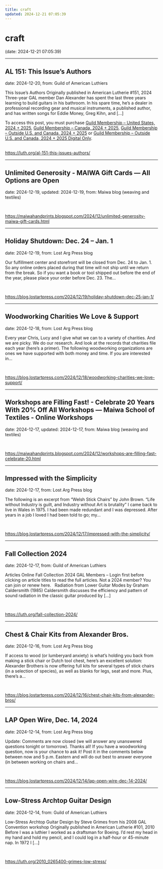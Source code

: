 ```yaml
---
title: craft
updated: 2024-12-21 07:05:39
---
```


# craft

(date: 2024-12-21 07:05:39)

---

## AL 151: This Issue’s Authors

date: 2024-12-20, from: Guild of American Luthiers

<p>This Issue’s Authors Originally published in American Lutherie #151, 2024 Three-year GAL member Dan Alexander has spent the last three years learning to build guitars in his bathroom. In his spare time, he’s a dealer in professional recording gear and musical instruments, a published author, and has written songs for Eddie Money, Greg Kihn, and [&#8230;]</p>
 		<div class="woocommerce">
			<div class="woocommerce-info wc-memberships-restriction-message wc-memberships-message wc-memberships-content-restricted-message">
				To access this post, you must purchase <span class="wc-memberships-products-grant-access"><a href="https://luth.org/products/membership-products/membership/?attribute_your-location=United+States&#038;attribute_membership-years=2024+%2B+2025">Guild Membership &#8211; United States, 2024 + 2025</a>, <a href="https://luth.org/products/membership-products/membership/?attribute_your-location=Canada&#038;attribute_membership-years=2024+%2B+2025">Guild Membership &#8211; Canada, 2024 + 2025</a>, <a href="https://luth.org/products/membership-products/membership/?attribute_your-location=Outside+U.S.+and+Canada&#038;attribute_membership-years=2024+%2B+2025">Guild Membership &#8211; Outside U.S. and Canada, 2024 + 2025</a> or <a href="https://luth.org/products/membership-products/membership/?attribute_your-location=Outside+U.S.+and+Canada&#038;attribute_membership-years=2024+%2B+2025+Digital+Only">Guild Membership &#8211; Outside U.S. and Canada, 2024 + 2025 Digital Only</a></span>.		    </div>
		</div>
		 

<br> 

<https://luth.org/al-151-this-issues-authors/>

---

## Unlimited Generosity - MAIWA Gift Cards — All Options are Open

date: 2024-12-19, updated: 2024-12-19, from: Maiwa blog (weaving and textiles)

 

<br> 

<https://maiwahandprints.blogspot.com/2024/12/unlimited-generosity-maiwa-gift-cards.html>

---

## Holiday Shutdown: Dec. 24 – Jan. 1

date: 2024-12-19, from: Lost Arg Press blog

Our fulfillment center and storefront will be closed from Dec. 24 to Jan. 1. So any online orders placed during that time will not ship until we return from the break. So if you want a book or tool shipped out before the end of the year, please place your order before Dec. 23. The... 

<br> 

<https://blog.lostartpress.com/2024/12/19/holiday-shutdown-dec-25-jan-1/>

---

## Woodworking Charities We Love & Support

date: 2024-12-18, from: Lost Arg Press blog

Every year Chris, Lucy and I give what we can to a variety of charities. And we are picky. We do our research. And look at the records that charities file each year (here’s a primer). The following woodworking organizations are ones we have supported with both money and time. If you are interested in... 

<br> 

<https://blog.lostartpress.com/2024/12/18/woodworking-charities-we-love-support/>

---

## Workshops are Filling Fast! - Celebrate 20 Years With 20% Off All Workshops — Maiwa School of Textiles - Online Workshops

date: 2024-12-17, updated: 2024-12-17, from: Maiwa blog (weaving and textiles)

 

<br> 

<https://maiwahandprints.blogspot.com/2024/12/workshops-are-filling-fast-celebrate-20.html>

---

## Impressed with the Simplicity

date: 2024-12-17, from: Lost Arg Press blog

The following is an excerpt from &#8220;Welsh Stick Chairs&#8221; by John Brown. “Life without Industry is guilt, and Industry without Art is brutality” I came back to live in Wales in 1975. I had been made redundant and I was depressed. After years in a job I loved I had been told to go; my... 

<br> 

<https://blog.lostartpress.com/2024/12/17/impressed-with-the-simplicity/>

---

## Fall Collection 2024

date: 2024-12-17, from: Guild of American Luthiers

Articles Online Fall Collection 2024 GAL Members – Login first before clicking on article titles to read the full articles. Not a 2024 member? You can join or renew here. &#160; Radiation from Lower Guitar Modes by Graham Caldersmith (1985) Caldersmith discusses the efficiency and pattern of sound radiation in the classic guitar produced by [&#8230;] 

<br> 

<https://luth.org/fall-collection-2024/>

---

## Chest & Chair Kits from Alexander Bros.

date: 2024-12-16, from: Lost Arg Press blog

If access to wood (or lumberyard anxiety) is what&#8217;s holding you back from making a stick chair or Dutch tool chest, here&#8217;s an excellent solution: Alexander Brothers is now offering full kits for several types of stick chairs (in a selection of species), as well as blanks for legs, seat and more. Plus, there&#8217;s a... 

<br> 

<https://blog.lostartpress.com/2024/12/16/chest-chair-kits-from-alexander-bros/>

---

## LAP Open Wire, Dec. 14, 2024

date: 2024-12-14, from: Lost Arg Press blog

Update: Comments are now closed (we will answer any unanswered questions tonight or tomorrow). Thanks all! If you have a woodworking question, now is your chance to ask it! Post it in the comments below between now and 5 p.m. Eastern and will do out best to answer everyone (in between working on chairs and... 

<br> 

<https://blog.lostartpress.com/2024/12/14/lap-open-wire-dec-14-2024/>

---

## Low-Stress Archtop Guitar Design

date: 2024-12-14, from: Guild of American Luthiers

Low-Stress Archtop Guitar Design by Steve Grimes from his 2008 GAL Convention workshop Originally published in American Lutherie #101, 2010 Before I was a luthier I worked as a draftsman for Boeing. I’d rest my head in my hand and hold my pencil, and I could log in a half-hour or 45-minute nap. In 1972 I [&#8230;] 

<br> 

<https://luth.org/2010_0265400-grimes-low-stress/>

